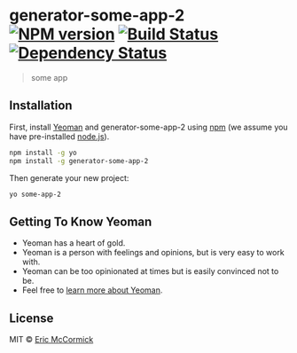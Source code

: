 # generator-some-app-2 [![NPM version][npm-image]][npm-url] [![Build Status][travis-image]][travis-url] [![Dependency Status][daviddm-image]][daviddm-url]
> some app

## Installation

First, install [Yeoman](http://yeoman.io) and generator-some-app-2 using [npm](https://www.npmjs.com/) (we assume you have pre-installed [node.js](https://nodejs.org/)).

```bash
npm install -g yo
npm install -g generator-some-app-2
```

Then generate your new project:

```bash
yo some-app-2
```

## Getting To Know Yeoman

 * Yeoman has a heart of gold.
 * Yeoman is a person with feelings and opinions, but is very easy to work with.
 * Yeoman can be too opinionated at times but is easily convinced not to be.
 * Feel free to [learn more about Yeoman](http://yeoman.io/).

## License

MIT © [Eric McCormick](https://ericmccormick.io)


[npm-image]: https://badge.fury.io/js/generator-some-app-2.svg
[npm-url]: https://npmjs.org/package/generator-some-app-2
[travis-image]: https://travis-ci.org/edm00se/generator-some-app-2.svg?branch=master
[travis-url]: https://travis-ci.org/edm00se/generator-some-app-2
[daviddm-image]: https://david-dm.org/edm00se/generator-some-app-2.svg?theme=shields.io
[daviddm-url]: https://david-dm.org/edm00se/generator-some-app-2
